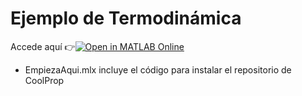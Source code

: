 # Ejemplo de Termodinámica

Accede aquí 👉[![Open in MATLAB Online](https://www.mathworks.com/images/responsive/global/open-in-matlab-online.svg)](https://matlab.mathworks.com/open/github/v1?repo=gabyarellano/Termodinamica_CoolProp&file=EmpiezaAqui.mlx)
- EmpiezaAqui.mlx incluye el código para instalar el repositorio de CoolProp
